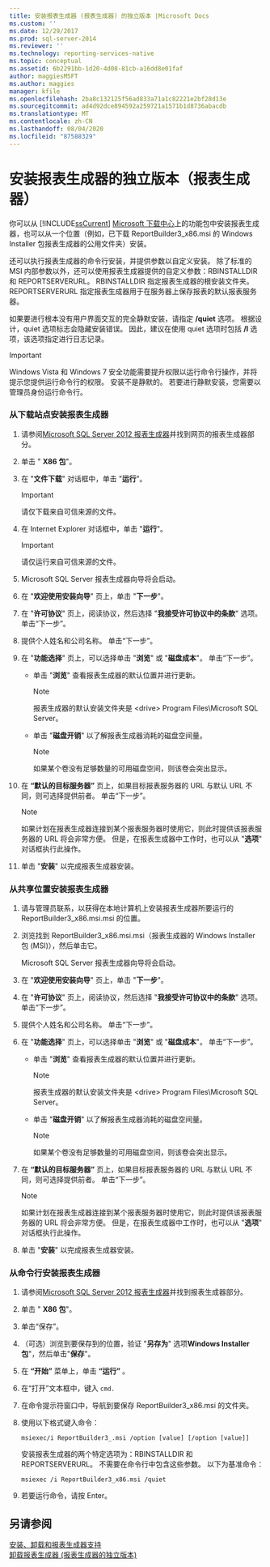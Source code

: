 ```yaml
---
title: 安装报表生成器 (报表生成器) 的独立版本 |Microsoft Docs
ms.custom: ''
ms.date: 12/29/2017
ms.prod: sql-server-2014
ms.reviewer: ''
ms.technology: reporting-services-native
ms.topic: conceptual
ms.assetid: 6b2291bb-1d20-4d08-81cb-a16dd8e01faf
author: maggiesMSFT
ms.author: maggies
manager: kfile
ms.openlocfilehash: 2ba8c132125f56ad833a71a1c82221e2bf28d13e
ms.sourcegitcommit: ad4d92dce894592a259721a1571b1d8736abacdb
ms.translationtype: MT
ms.contentlocale: zh-CN
ms.lasthandoff: 08/04/2020
ms.locfileid: "87588329"
---
```

# <a name="install-the-stand-alone-version-of-report-builder-report-builder"></a>安装报表生成器的独立版本（报表生成器）
  你可以从 [!INCLUDE[ssCurrent](../../includes/sscurrent-md.md)] [Microsoft 下载中心](https://www.microsoft.com/download/details.aspx?id=53613)上的功能包中安装报表生成器，也可以从一个位置（例如，已下载 ReportBuilder3_x86.msi 的 Windows Installer 包报表生成器的公用文件夹）安装。  
  
 还可以执行报表生成器的命令行安装，并提供参数以自定义安装。 除了标准的 MSI 内部参数以外，还可以使用报表生成器提供的自定义参数：RBINSTALLDIR 和 REPORTSERVERURL。 RBINSTALLDIR 指定报表生成器的根安装文件夹。 REPORTSERVERURL 指定报表生成器用于在服务器上保存报表的默认报表服务器。  
  
 如果要进行根本没有用户界面交互的完全静默安装，请指定 **/quiet** 选项。 根据设计，quiet 选项标志会隐藏安装错误。 因此，建议在使用 quiet 选项时包括 **/l** 选项，该选项指定进行日志记录。  
  
> [!IMPORTANT]  
>  Windows Vista 和 Windows 7 安全功能需要提升权限以运行命令行操作，并将提示您提供运行命令行的权限。 安装不是静默的。 若要进行静默安装，您需要以管理员身份运行命令行。  
  
### <a name="to-install-report-builder-from-the-download-site"></a>从下载站点安装报表生成器  
  
1.  请参阅[Microsoft SQL Server 2012 报表生成器](https://go.microsoft.com/fwlink/?LinkID=219138)并找到网页的报表生成器部分。  
  
2.  单击 " **X86 包**"。  
  
3.  在 "**文件下载**" 对话框中，单击 "**运行**"。  
  
    > [!IMPORTANT]  
    >  请仅下载来自可信来源的文件。  
  
4.  在 Internet Explorer 对话框中，单击 "**运行**"。  
  
    > [!IMPORTANT]  
    >  请仅运行来自可信来源的文件。  
  
5.  Microsoft SQL Server 报表生成器向导将会启动。  
  
6.  在 "**欢迎使用安装向导**" 页上，单击 "**下一步**"。  
  
7.  在 "**许可协议**" 页上，阅读协议，然后选择 "**我接受许可协议中的条款**" 选项。 单击“下一步”。  
  
8.  提供个人姓名和公司名称。 单击“下一步”。  
  
9. 在 "**功能选择**" 页上，可以选择单击 "**浏览**" 或 "**磁盘成本**"。 单击“下一步”。  
  
    -   单击 "**浏览**" 查看报表生成器的默认位置并进行更新。  
  
        > [!NOTE]  
        >  报表生成器的默认安装文件夹是 \<drive> Program Files\Microsoft SQL Server。  
  
    -   单击 "**磁盘开销**" 以了解报表生成器消耗的磁盘空间量。  
  
        > [!NOTE]  
        >  如果某个卷没有足够数量的可用磁盘空间，则该卷会突出显示。  
  
10. 在 **“默认的目标服务器”** 页上，如果目标报表服务器的 URL 与默认 URL 不同，则可选择提供前者。 单击“下一步”。  
  
    > [!NOTE]  
    >  如果计划在报表生成器连接到某个报表服务器时使用它，则此时提供该报表服务器的 URL 将会非常方便。 但是，在报表生成器中工作时，也可以从 "**选项**" 对话框执行此操作。  
  
11. 单击 "**安装**" 以完成报表生成器安装。  
  
### <a name="to-install-report-builder-from-a-share"></a>从共享位置安装报表生成器  
  
1.  请与管理员联系，以获得在本地计算机上安装报表生成器所要运行的 ReportBuilder3_x86.msi.msi 的位置。  
  
2.  浏览找到 ReportBuilder3_x86.msi.msi（报表生成器的 Windows Installer 包 (MSI)），然后单击它。  
  
     Microsoft SQL Server 报表生成器向导将会启动。  
  
3.  在 "**欢迎使用安装向导**" 页上，单击 "**下一步**"。  
  
4.  在 "**许可协议**" 页上，阅读协议，然后选择 "**我接受许可协议中的条款**" 选项。 单击“下一步”。  
  
5.  提供个人姓名和公司名称。 单击“下一步”。  
  
6.  在 "**功能选择**" 页上，可以选择单击 "**浏览**" 或 "**磁盘成本**"。 单击“下一步”。  
  
    -   单击 "**浏览**" 查看报表生成器的默认位置并进行更新。  
  
        > [!NOTE]  
        >  报表生成器的默认安装文件夹是 \<drive> Program Files\Microsoft SQL Server。  
  
    -   单击 "**磁盘开销**" 以了解报表生成器消耗的磁盘空间量。  
  
        > [!NOTE]  
        >  如果某个卷没有足够数量的可用磁盘空间，则该卷会突出显示。  
  
7.  在 **“默认的目标服务器”** 页上，如果目标报表服务器的 URL 与默认 URL 不同，则可选择提供前者。 单击“下一步”。  
  
    > [!NOTE]  
    >  如果计划在报表生成器连接到某个报表服务器时使用它，则此时提供该报表服务器的 URL 将会非常方便。 但是，在报表生成器中工作时，也可以从 "**选项**" 对话框执行此操作。  
  
8.  单击 "**安装**" 以完成报表生成器安装。  
  
### <a name="to-install-report-builder-from-the-command-line"></a>从命令行安装报表生成器  
  
1.  请参阅[Microsoft SQL Server 2012 报表生成器](https://go.microsoft.com/fwlink/?LinkID=219138)并找到报表生成器部分。  
  
2.  单击 " **X86 包**"。  
  
3.  单击“保存”。  
  
4.  （可选）浏览到要保存到的位置，验证 "**另存为**" 选项**Windows Installer 包**"，然后单击"**保存**"。  
  
5.  在 **“开始”** 菜单上，单击 **“运行”** 。  
  
6.  在“打开”文本框中，键入 `cmd.`  
  
7.  在命令提示符窗口中，导航到要保存 ReportBuilder3_x86.msi 的文件夹。  
  
8.  使用以下格式键入命令：  
  
     `msiexec/i ReportBuilder3_.msi /option [value] [/option [value]]`  
  
     安装报表生成器的两个特定选项为：RBINSTALLDIR 和 REPORTSERVERURL。 不需要在命令行中包含这些参数。 以下为基准命令：  
  
     `msiexec /i ReportBuilder3_x86.msi /quiet`  
  
9. 若要运行命令，请按 Enter。  
  
## <a name="see-also"></a>另请参阅  
 [安装、卸载和报表生成器支持](../install-uninstall-and-report-builder-support.md)   
 [卸载报表生成器 &#40;报表生成器的独立版本&#41;](install-report-builder.md)  
  
  
